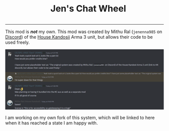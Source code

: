 <div align="center">

<div id="user-content-toc">
  <ul>
    <summary><h1 style="display: inline-block;">Jen's Chat Wheel</h1></summary>
  </ul>
</div>

</div>

---

This mod is ***not*** my own. This mod was created by Mithu Ral (`jenenna985` on [Discord](https://discord.com/)) of the [House Kandosii](https://discord.com/invite/KPRMagqwAc) Arma 3 unit, but allows their code to be used freely.

![Jen's View on Accessability Mods](.github/jen_credits.png)

I am working on my own fork of this system, which will be linked to here when it has reached a state I am happy with.